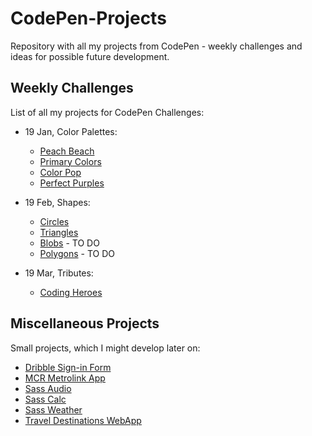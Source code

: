 # CodePen-Projects
Repository with all my projects from CodePen - weekly challenges and ideas for possible future development.

## Weekly Challenges
List of all my projects for CodePen Challenges:
- 19 Jan, Color Palettes:
    - [Peach Beach](https://ann-dev.github.io/codepen-projects/c01-peach-beach/)
    - [Primary Colors](https://ann-dev.github.io/codepen-projects/c02-primary-colors/)
    - [Color Pop](https://ann-dev.github.io/codepen-projects/c03-color-pop/)
    - [Perfect Purples](https://ann-dev.github.io/codepen-projects/c04-perfect-purples/)

- 19 Feb, Shapes:
    - [Circles](https://ann-dev.github.io/codepen-projects/c05-circles/)
    - [Triangles](https://ann-dev.github.io/codepen-projects/c06-triangles/)
    - [Blobs]() - TO DO
    - [Polygons]() - TO DO
    
 - 19 Mar, Tributes:   
     - [Coding Heroes]()

## Miscellaneous Projects
Small projects, which I might develop later on:
- [Dribble Sign-in Form](https://ann-dev.github.io/codepen-projects/dribble-login/)
- [MCR Metrolink App](https://ann-dev.github.io/codepen-projects/metrolink-app/)
- [Sass Audio](https://ann-dev.github.io/codepen-projects/sass-audio/)
- [Sass Calc](https://ann-dev.github.io/codepen-projects/sass-calc/)
- [Sass Weather](https://ann-dev.github.io/codepen-projects/sass-weather/)
- [Travel Destinations WebApp](https://ann-dev.github.io/codepen-projects/travel-destinations/)
